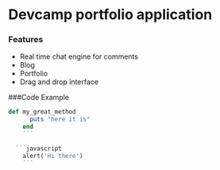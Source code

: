 # Devcamp portfolio application

### Features

- Real time chat engine for comments
- Blog
- Portfolio
- Drag and drop interface

###Code Example

```ruby 
def my_great_method
      puts "here it is"
    end
    ```

  ```javascript
    alert('Hi there')
    ```



